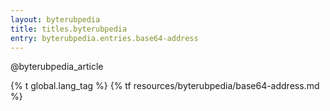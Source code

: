 ```yaml
---
layout: byterubpedia
title: titles.byterubpedia
entry: byterubpedia.entries.base64-address
---
```


@byterubpedia_article

{% t global.lang_tag %}
{% tf resources/byterubpedia/base64-address.md %}
